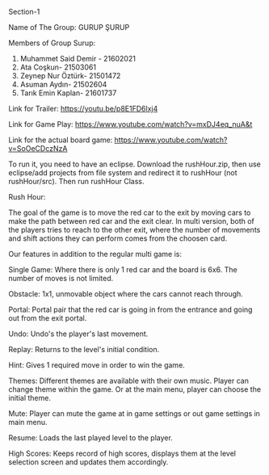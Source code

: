 Section-1

Name of The Group: GURUP ŞURUP 

Members of Group Surup:
1. Muhammet Said Demir - 21602021
2. Ata Coşkun- 21503061
3. Zeynep Nur Öztürk- 21501472
4. Asuman Aydın- 21502604
5. Tarık Emin Kaplan- 21601737

Link for Trailer: https://youtu.be/p8E1FD6lxj4

Link for Game Play: https://www.youtube.com/watch?v=mxDJ4eq_nuA&t

Link for the actual board game: https://www.youtube.com/watch?v=SoOeCDczNzA

To run it, you need to have an eclipse. Download the rushHour.zip, then use eclipse/add projects from file system and redirect it to rushHour (not rushHour/src). Then run rushHour Class.


Rush Hour:

The goal of the game is to move the red car to the exit by moving cars to make the path between red car and the exit clear.
In multi version, both of the players tries to reach to the other exit, where the number of movements and shift actions they can perform comes from the choosen card.

Our features in addition to the regular multi game is:

Single Game: Where there is only 1 red car and the board is 6x6. The number of moves is not limited.

Obstacle: 1x1, unmovable object where the cars cannot reach through.

Portal: Portal pair that the red car is going in from the entrance and going out from the exit portal.

Undo: Undo's the player's last movement.

Replay: Returns to the level's initial condition.

Hint: Gives 1 required move in order to win the game.

Themes: Different themes are available with their own music. Player can change theme within the game. Or at the main menu, player can choose the initial theme.

Mute: Player can mute the game at in game settings or out game settings in main menu.

Resume: Loads the last played level to the player.

High Scores: Keeps record of high scores, displays them at the level selection screen and updates them accordingly.

